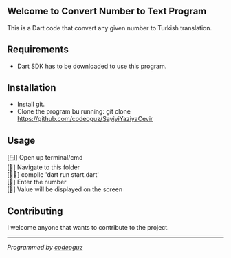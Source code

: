 ## Welcome to Convert Number to Text Program
This is a Dart code that convert any given number to Turkish translation.

## Requirements
- Dart SDK has to be downloaded to use this program.

## Installation
- Install git.
- Clone the program bu running: git clone https://github.com/codeoguz/SayiyiYaziyaCevir

## Usage
[🪟] Open up terminal/cmd <br>
[📂] Navigate to this folder <br>
[🧑‍💻] compile 'dart run start.dart' <br>
[🔢] Enter the number <br>
[📱] Value will be displayed on the screen <br>

## Contributing
I welcome anyone that wants to contribute to the project.

<hr/>

*Programmed by [codeoguz](github.com/codeoguz)*
